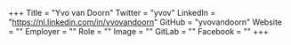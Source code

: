 +++
Title = "Yvo van Doorn"
Twitter = "yvov"
LinkedIn = "https://nl.linkedin.com/in/yvovandoorn"
GitHub = "yvovandoorn"
Website = ""
Employer = ""
Role = ""
Image = ""
GitLab = ""
Facebook = ""
+++
